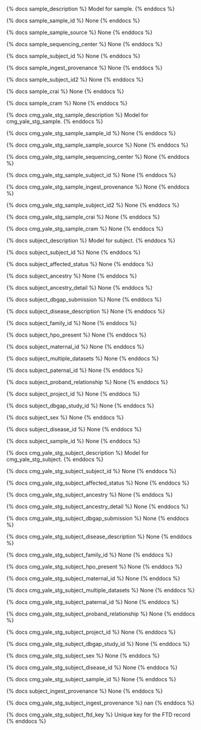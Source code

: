 {% docs sample_description %}
Model for sample.
{% enddocs %}


{% docs sample_sample_id %}
None
{% enddocs %}


{% docs sample_sample_source %}
None
{% enddocs %}


{% docs sample_sequencing_center %}
None
{% enddocs %}


{% docs sample_subject_id %}
None
{% enddocs %}


{% docs sample_ingest_provenance %}
None
{% enddocs %}


{% docs sample_subject_id2 %}
None
{% enddocs %}


{% docs sample_crai %}
None
{% enddocs %}


{% docs sample_cram %}
None
{% enddocs %}


{% docs cmg_yale_stg_sample_description %}
Model for cmg_yale_stg_sample.
{% enddocs %}


{% docs cmg_yale_stg_sample_sample_id %}
None
{% enddocs %}


{% docs cmg_yale_stg_sample_sample_source %}
None
{% enddocs %}


{% docs cmg_yale_stg_sample_sequencing_center %}
None
{% enddocs %}


{% docs cmg_yale_stg_sample_subject_id %}
None
{% enddocs %}


{% docs cmg_yale_stg_sample_ingest_provenance %}
None
{% enddocs %}


{% docs cmg_yale_stg_sample_subject_id2 %}
None
{% enddocs %}


{% docs cmg_yale_stg_sample_crai %}
None
{% enddocs %}


{% docs cmg_yale_stg_sample_cram %}
None
{% enddocs %}


{% docs subject_description %}
Model for subject.
{% enddocs %}


{% docs subject_subject_id %}
None
{% enddocs %}


{% docs subject_affected_status %}
None
{% enddocs %}


{% docs subject_ancestry %}
None
{% enddocs %}


{% docs subject_ancestry_detail %}
None
{% enddocs %}


{% docs subject_dbgap_submission %}
None
{% enddocs %}


{% docs subject_disease_description %}
None
{% enddocs %}


{% docs subject_family_id %}
None
{% enddocs %}


{% docs subject_hpo_present %}
None
{% enddocs %}


{% docs subject_maternal_id %}
None
{% enddocs %}


{% docs subject_multiple_datasets %}
None
{% enddocs %}


{% docs subject_paternal_id %}
None
{% enddocs %}


{% docs subject_proband_relationship %}
None
{% enddocs %}


{% docs subject_project_id %}
None
{% enddocs %}


{% docs subject_dbgap_study_id %}
None
{% enddocs %}


{% docs subject_sex %}
None
{% enddocs %}


{% docs subject_disease_id %}
None
{% enddocs %}


{% docs subject_sample_id %}
None
{% enddocs %}


{% docs cmg_yale_stg_subject_description %}
Model for cmg_yale_stg_subject.
{% enddocs %}


{% docs cmg_yale_stg_subject_subject_id %}
None
{% enddocs %}


{% docs cmg_yale_stg_subject_affected_status %}
None
{% enddocs %}


{% docs cmg_yale_stg_subject_ancestry %}
None
{% enddocs %}


{% docs cmg_yale_stg_subject_ancestry_detail %}
None
{% enddocs %}


{% docs cmg_yale_stg_subject_dbgap_submission %}
None
{% enddocs %}


{% docs cmg_yale_stg_subject_disease_description %}
None
{% enddocs %}


{% docs cmg_yale_stg_subject_family_id %}
None
{% enddocs %}


{% docs cmg_yale_stg_subject_hpo_present %}
None
{% enddocs %}


{% docs cmg_yale_stg_subject_maternal_id %}
None
{% enddocs %}


{% docs cmg_yale_stg_subject_multiple_datasets %}
None
{% enddocs %}


{% docs cmg_yale_stg_subject_paternal_id %}
None
{% enddocs %}


{% docs cmg_yale_stg_subject_proband_relationship %}
None
{% enddocs %}


{% docs cmg_yale_stg_subject_project_id %}
None
{% enddocs %}


{% docs cmg_yale_stg_subject_dbgap_study_id %}
None
{% enddocs %}


{% docs cmg_yale_stg_subject_sex %}
None
{% enddocs %}


{% docs cmg_yale_stg_subject_disease_id %}
None
{% enddocs %}


{% docs cmg_yale_stg_subject_sample_id %}
None
{% enddocs %}

{% docs subject_ingest_provenance %}
None
{% enddocs %}


{% docs cmg_yale_stg_subject_ingest_provenance %}
nan
{% enddocs %}


{% docs cmg_yale_stg_subject_ftd_key %}
Unique key for the FTD record
{% enddocs %}
